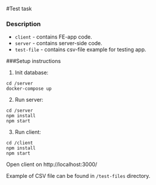 #Test task

### Description

 - `client` - contains FE-app code.
 - `server` - contains server-side code.
 - `test-file` - contains csv-file example for testing app.


###Setup instructions

1. Init database:

```
cd /server
docker-compose up
```

2. Run server:

```
cd /server
npm install
npm start
```

3. Run client:

```
cd /client
npm install
npm start
```
Open client on http://localhost:3000/


Example of CSV file can be found in `/test-files` directory.
